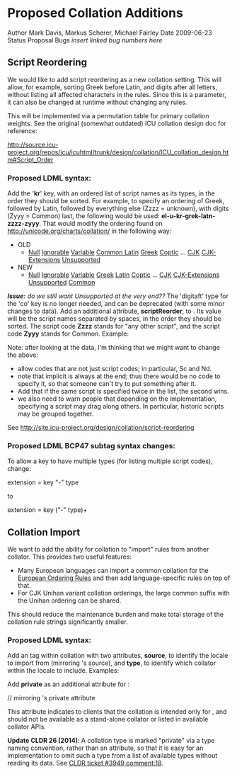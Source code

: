# Proposed Collation Additions

Author Mark Davis, Markus Scherer, Michael Fairley Date 2009-06-23
Status Proposal Bugs
*insert linked bug numbers here*

## Script Reordering

We would like to add script reordering as a new collation setting. This will
allow, for example, sorting Greek before Latin, and digits after all letters,
without listing all affected characters in the rules. Since this is a parameter,
it can also be changed at runtime without changing any rules.

This will be implemented via a permutation table for primary collation weights.
See the original (somewhat outdated) ICU collation design doc for reference:

<http://source.icu-project.org/repos/icu/icuhtml/trunk/design/collation/ICU_collation_design.htm#Script_Order>

### Proposed LDML syntax:

Add the '**kr**' key, with an ordered list of script names as its types, in the
order they should be sorted. For example, to specify an ordering of Greek,
followed by Latin, followed by everything else (Zzzz = unknown), with digits
(Zyyy = Common) last, the following would be used:
**el-u-kr-grek-latn-zzzz-zyyy**. That would modify the ordering found on
<http://unicode.org/charts/collation/> in the following way:

*   OLD
    *   [Null](http://unicode.org/charts/collation/chart_Null.html) [Ignorable](http://unicode.org/charts/collation/chart_Ignorable.html) [Variable](http://unicode.org/charts/collation/chart_Variable.html) [Common ](http://unicode.org/charts/collation/chart_Common.html)[Latin](http://unicode.org/charts/collation/chart_Latin.html) [Greek](http://unicode.org/charts/collation/chart_Greek.html) [Coptic](http://unicode.org/charts/collation/chart_Coptic.html) ... [CJK](http://unicode.org/charts/collation/chart_CJK.html) [CJK-Extensions](http://unicode.org/charts/collation/chart_CJK-Extensions.html) [Unsupported](http://unicode.org/charts/collation/chart_Unsupported.html)
*   NEW
    *   [Null](http://unicode.org/charts/collation/chart_Null.html)
        [Ignorable](http://unicode.org/charts/collation/chart_Ignorable.html)
        [Variable](http://unicode.org/charts/collation/chart_Variable.html)
        [Greek](http://unicode.org/charts/collation/chart_Greek.html)
        [Latin](http://unicode.org/charts/collation/chart_Latin.html)
        [Coptic](http://unicode.org/charts/collation/chart_Coptic.html) ...
        [CJK](http://unicode.org/charts/collation/chart_CJK.html)
        [CJK-Extensions](http://unicode.org/charts/collation/chart_CJK-Extensions.html)
        [Unsupported](http://unicode.org/charts/collation/chart_Unsupported.html)
        [Common](http://unicode.org/charts/collation/chart_Common.html)

***Issue:** do we still want Unsupported at the very end??*
The 'digitaft' type for the 'co' key is no longer needed, and can be deprecated
(with some minor changes to data).
Add an additional attribute, **scriptReorder**, to **<settings>**. Its value
will be the script names separated by spaces, in the order they should be
sorted. The script code **Zzzz** stands for "any other script", and the script
code **Zyyy** stands for Common.
Example:

<settings scriptReorder="grek latn zzzz zyyy">

Note: after looking at the data, I'm thinking that we might want to change the
above:

*   allow codes that are not just script codes; in particular, Sc and Nd.
*   note that implicit is always at the end; thus there would be no code to
    specify it, so that someone can't try to put something after it.
*   Add that if the same script is specified twice in the list, the second wins.
*   we also need to warn people that depending on the implementation, specifying
    a script may drag along others. In particular, historic scripts may be
    grouped together.

See http://site.icu-project.org/design/collation/script-reordering

### Proposed LDML BCP47 subtag syntax changes:

To allow a key to have multiple types (for listing multiple script codes),
change:

extension = key "-" type

to

extension = key ("-" type)+

## Collation Import

We want to add the ability for collation to "import" rules from another
collator. This provides two useful features:

*   Many European languages can import a common collation for the [European
    Ordering Rules](http://anubis.dkuug.dk/CEN/TC304/EOR/eorhome.html) and then
    add language-specific rules on top of that.
*   For CJK Unihan variant collation orderings, the large common suffix with the
    Unihan ordering can be shared.

This should reduce the maintenance burden and make total storage of the
collation rule strings significantly smaller.

### Proposed LDML syntax:

Add an **<import>** tag within collation **<rules>** with two attributes,
**source**, to identify the locale to import from (mirroring <alias>'s source),
and **type**, to identify which collator within the locale to include.
Examples:

<import source="und_hani">
<import source="de" type="phonebk">

Add **private** as an additional attribute for <settings>:

<settings private="true"> // mirroring <transform>'s private attribute

This attribute indicates to clients that the collation is intended only for
<import>, and should not be available as a stand-alone collator or listed in
available collator APIs.

**Update CLDR 26 (2014)**: A collation type is marked "private" via a type
naming convention, rather than an attribute, so that it is easy for an
implementation to omit such a type from a list of available types without
reading its data. See [CLDR ticket #3949
comment:18](http://unicode.org/cldr/trac/ticket/3949#comment:18).
